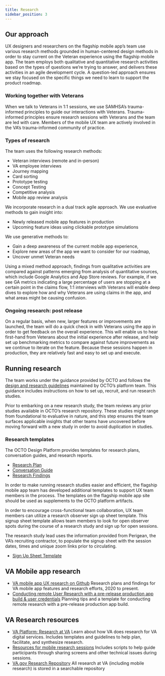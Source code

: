 ```yaml
---
title: Research
sidebar_position: 3
---
```


## Our approach

UX designers and researchers on the flagship mobile app’s team use various research methods grounded in human-centered design methods in order to stay current on the Veteran experience using the flagship mobile app. The team employs both qualitative and quantitative research activities based on the types of questions we’re trying to answer, and delivers these activities in an agile development cycle. A question-led approach ensures we stay focused on the specific things we need to learn to support the product roadmap. 

### Working together with Veterans
When we talk to Veterans in 1:1 sessions, we use SAMHSA’s trauma-informed principles to guide our interactions with Veterans. Trauma-informed principles ensure research sessions with Veterans and the team are led with care. Members of the mobile UX team are actively involved in the VA’s trauma-informed community of practice.

### Types of research
The team uses the following research methods:

* Veteran interviews (remote and in-person)
* VA employee interviews
* Journey mapping
* Card sorting
* Prototype testing
* Concept Testing
* Competitive analysis
* Mobile app review analysis

We incorporate research in a dual track agile approach. We use evaluative methods to gain insight into: 

* Newly released mobile app features in production
* Upcoming feature ideas using clickable prototype simulations

We use generative methods to:

* Gain a deep awareness of the current mobile app experience, 
* Explore new areas of the app we want to consider for our roadmap, 
* Uncover unmet Veteran needs 

Using a mixed method approach, findings from qualitative activities are compared against patterns emerging from analysis of quantitative sources, which include Google Analytics and App Store reviews. For example, if we see GA metrics indicating a large percentage of users are stopping at a certain point in the claims flow, 1:1 interviews with Veterans will enable deep dives to explore how and why Veterans are using claims in the app, and what areas might be causing confusion. 

### Ongoing research: post release
On a regular basis, when new, larger features or improvements are launched, the team will do a quick check in with Veterans using the app in order to get feedback on the overall experience. This will enable us to hear first-hand from Veterans about the initial experience after release, and help set up benchmarking metrics to compare against future improvements as we continue to iterate on the feature. Because these sessions happen in production, they are relatively fast and easy to set up and execute.

## Running research 
The team works under the guidance provided by OCTO and follows the [design and research guidelines](https://depo-platform-documentation.scrollhelp.site/research-design/research-at-va) maintained by OCTO’s platform team. This guidance includes instructions on how to set up, recruit, and run research studies.

Prior to embarking on a new research study, the team reviews any prior studies available in OCTO’s research repository. These studies might range from foundational to evaluative in nature, and this step ensures the team surfaces applicable insights that other teams have uncovered before moving forward with a new study in order to avoid duplication in studies.

### Research templates
The OCTO Design Platform provides templates for research plans, conversation guides, and research reports. 

- [Research Plan](https://github.com/department-of-veterans-affairs/va.gov-team/blob/master/platform/research/research-plan-template.md)
- [Conversation Guide](https://github.com/department-of-veterans-affairs/va.gov-team/blob/master/platform/research/planning/conversation-guide-template.md)
- [Research Findings](https://github.com/department-of-veterans-affairs/va.gov-team/blob/master/platform/research/sharing-research/research-findings-template.md)

In order to make running research studies easier and efficient, the flagship mobile app team has developed additional templates to support UX team members in the process. The templates on the flagship mobile app site should be used as supplements to the OCTO platform artifacts.

In order to encourage cross-functional team collaboration, UX team members can utilize a research observer sign up sheet template. This signup sheet template allows team members to look for open observer spots during the course of a research study and sign up for open sessions. 

The research study lead uses the information provided from Perigean, the VA’s recruiting contractor, to populate the signup sheet with the session dates, times and unique zoom links prior to circulating. 

- [Sign Up Sheet Template](https://docs.google.com/spreadsheets/d/1N8pTY9LEujEzMWVuI5Bzf0_9yJ_2JpHt/edit?usp=sharing&ouid=118400044101943019619&rtpof=true&sd=true)

## VA Mobile app research 
* [VA mobile app UX research on Github](https://github.com/department-of-veterans-affairs/va.gov-team/tree/master/products/va-mobile-app/ux-research)
Research plans and findings for VA mobile app features and research efforts, 2020 to present.
* [Conducting remote User Research with a pre-release production app build & user credentials](https://github.com/department-of-veterans-affairs/va.gov-team/blob/master/products/va-mobile-app/ux-research/research-operations/research-pre-release-prod-app-build-how-to.md) 
Planning tips and a template for conducting remote research with a pre-release production app build.

## VA Research resources
* [VA Platform: Research at VA](https://depo-platform-documentation.scrollhelp.site/research-design/research-at-va)
Learn about how VA does research for VA digital services. Includes templates and guidelines to help plan, facilitate, and synthesize research.
* [Resources for mobile research sessions](https://depo-platform-documentation.scrollhelp.site/research-design/research-mobile-sessions)
Includes scripts to help guide participants through sharing screens and other technical issues during sessions. 
* [VA.gov Research Repository](https://github.com/department-of-veterans-affairs/va.gov-research-repository/projects/1)
All research at VA (including mobile research) is stored in a searchable repository